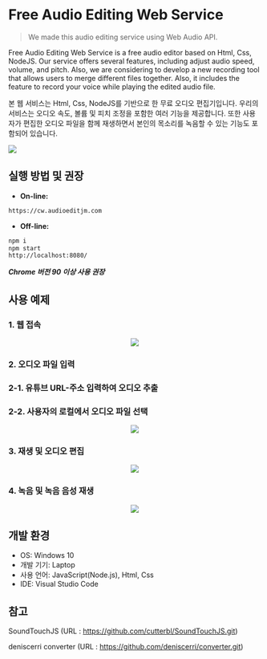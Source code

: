 # Free Audio Editing Web Service
> We made this audio editing service using Web Audio API.

Free Audio Editing Web Service is a free audio editor based on Html, Css, NodeJS. Our service offers several features, including adjust audio speed, volume, and pitch. Also, we are considering to develop a new recording tool that allows users to merge different files together.
Also, it includes the feature to record your voice while playing the edited audio file.

본 웹 서비스는 Html, Css, NodeJS를 기반으로 한 무료 오디오 편집기입니다. 우리의 서비스는 오디오 속도, 볼륨 및 피치 조정을 포함한 여러 기능을 제공합니다. 또한 사용자가 편집한 오디오 파일을 함께 재생하면서 본인의 목소리를 녹음할 수 있는 기능도 포함되어 있습니다.

![](../header.png)


## 실행 방법 및 권장 

- **On-line:**

```sh
https://cw.audioeditjm.com
```

- **Off-line:**

```sh
npm i
npm start
http://localhost:8080/
```

__*Chrome 버전 90 이상 사용 권장*__


## 사용 예제

### **1. 웹 접속**  
<p align="center"><img src="https://user-images.githubusercontent.com/80367444/118278826-5de9cf00-b505-11eb-9258-ef209042389b.png"></p>  



### **2. 오디오 파일 입력**
  ### **2-1. 유튜브 URL-주소 입력하여 오디오 추출**
  ### **2-2. 사용자의 로컬에서 오디오 파일 선택**  
<p align="center"><img src="https://user-images.githubusercontent.com/80367444/118278464-fd5a9200-b504-11eb-82ee-ab40d0307b62.png"></p>  



### **3. 재생 및 오디오 편집**  
<p align="center"><img src="https://user-images.githubusercontent.com/80367444/118278502-077c9080-b505-11eb-925b-b7cde1afed36.png"></p>  



### **4. 녹음 및 녹음 음성 재생**  
<p align="center"><img src="https://user-images.githubusercontent.com/80367444/118278562-15caac80-b505-11eb-9527-5dca6289e7ae.png"></p>  



## 개발 환경

   - OS: Windows 10  
   - 개발 기기: Laptop  
   - 사용 언어: JavaScript(Node.js), Html, Css 
   - IDE: Visual Studio Code  
   

## 참고

SoundTouchJS (URL : https://github.com/cutterbl/SoundTouchJS.git)

deniscerri converter (URL : https://github.com/deniscerri/converter.git)

<!-- Markdown link & img dfn's -->
[npm-image]: https://img.shields.io/npm/v/datadog-metrics.svg?style=flat-square
[npm-url]: https://npmjs.org/package/datadog-metrics
[npm-downloads]: https://img.shields.io/npm/dm/datadog-metrics.svg?style=flat-square
[travis-image]: https://img.shields.io/travis/dbader/node-datadog-metrics/master.svg?style=flat-square
[travis-url]: https://travis-ci.org/dbader/node-datadog-metrics
[wiki]: https://github.com/yourname/yourproject/wiki
